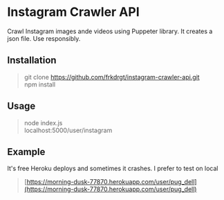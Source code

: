 # Instagram Crawler API

Crawl Instagram images ande videos using Puppeter library. It creates a json file.
Use responsibly.

## Installation
> git clone https://github.com/frkdrgt/instagram-crawler-api.git    
> npm install

## Usage
> node index.js     
> localhost:5000/user/instagram 


## Example
It's free Heroku deploys and sometimes it crashes. I prefer to test on local
> [https://morning-dusk-77870.herokuapp.com/user/pug_dell](https://morning-dusk-77870.herokuapp.com/user/pug_dell)
